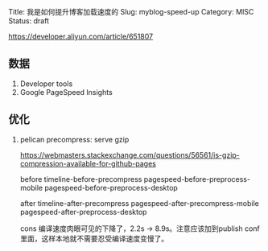Title: 我是如何提升博客加载速度的
Slug: myblog-speed-up
Category: MISC
Status: draft

https://developer.aliyun.com/article/651807

## 数据

1. Developer tools
1. Google PageSpeed Insights

## 优化

1. pelican precompress: serve gzip 
    
    https://webmasters.stackexchange.com/questions/56561/is-gzip-compression-available-for-github-pages

    before
    timeline-before-precompress
    pagespeed-before-preprocess-mobile
    pagespeed-before-preprocess-desktop

    after
    timeline-after-precompress
    pagespeed-after-precompress-mobile
    pagespeed-after-preprocess-desktop

    cons
    编译速度肉眼可见的下降了，2.2s -> 8.9s。注意应该加到publish conf里面，这样本地就不需要忍受编译速度变慢了。
